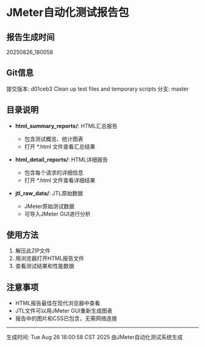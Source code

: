 # JMeter自动化测试报告包

## 报告生成时间
20250826_180058

## Git信息
提交版本: d01ceb3 Clean up test files and temporary scripts
分支: master

## 目录说明
- **html_summary_reports/**: HTML汇总报告
  - 包含测试概览、统计图表
  - 打开 *.html 文件查看汇总结果

- **html_detail_reports/**: HTML详细报告  
  - 包含每个请求的详细信息
  - 打开 *.html 文件查看详细结果

- **jtl_raw_data/**: JTL原始数据
  - JMeter原始测试数据
  - 可导入JMeter GUI进行分析

## 使用方法
1. 解压此ZIP文件
2. 用浏览器打开HTML报告文件
3. 查看测试结果和性能数据

## 注意事项
- HTML报告最佳在现代浏览器中查看
- JTL文件可以用JMeter GUI重新生成图表
- 报告中的图片和CSS已包含，无需网络连接

---
生成时间: Tue Aug 26 18:00:58 CST 2025
由JMeter自动化测试系统生成
